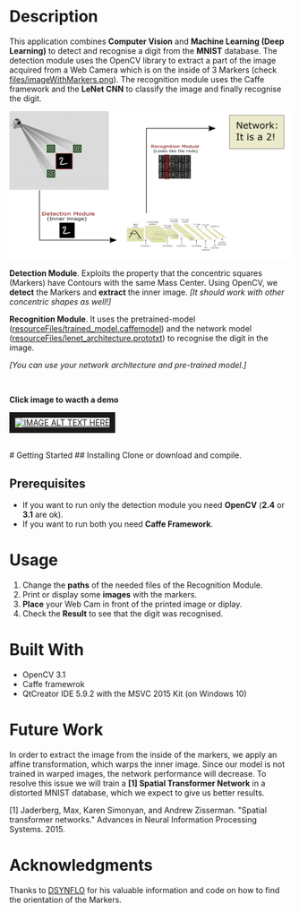 # Description

This application combines **Computer Vision** and **Machine Learning (Deep Learning)** to detect and recognise a digit from the **MNIST** database. The detection module uses the OpenCV library to extract a part of the image acquired from a Web Camera which is on the inside of 3 Markers (check [files/imageWithMarkers.png](files/imageWithMarkers.png)). The recognition module uses the Caffe framework and the **LeNet CNN** to classify the image and finally recognise the digit.


![1](README_Image.png "Image")


**Detection Module**. Exploits the property that the concentric squares (Markers) have Contours with the same Mass Center. Using OpenCV, we **detect** the Markers and **extract** the inner image. 
*[It should work with other concentric shapes as well!]*

**Recognition Module**. It uses the pretrained-model ([resourceFiles/trained_model.caffemodel](resourceFiles/trained_model.caffemodel)) and the network model ([resourceFiles/lenet_architecture.prototxt](resourceFiles/lenet_architecture.prototxt)) to recognise the digit in the image.

*[You can use your network architecture and pre-trained model.]*

<br/>

**Click image to wacth a demo**

<a href="http://www.youtube.com/watch?feature=player_embedded&v=2vS3Db4MVzU
" target="_blank"><img src="http://img.youtube.com/vi/2vS3Db4MVzU/0.jpg" 
alt="IMAGE ALT TEXT HERE" width="240" height="180" border="10" /></a>

<br/>
# Getting Started
## Installing
Clone or download and compile.

## Prerequisites

* If you want to run only the detection module you need **OpenCV** (**2.4** or **3.1** are ok).
* If you want to run both you need **Caffe Framework**.


# Usage

1. Change the **paths** of the needed files of the Recognition Module. 
1. Print or display some **images** with the markers.
1. **Place** your Web Cam in front of the printed image or diplay.
1. Check the **Result** to see that the digit was recognised.


# Built With
* OpenCV 3.1
* Caffe framewrok
* QtCreator IDE 5.9.2 with the MSVC 2015 Kit (on Windows 10)


# Future Work

In order to extract the image from the inside of the markers, we apply an affine transformation, which warps the inner image. Since our model is not trained in warped images, the network performance will decrease. To resolve this issue we will train a **[1] Spatial Transformer Network** in a distorted MNIST database, which we expect to give us better results.

[1] Jaderberg, Max, Karen Simonyan, and Andrew Zisserman. "Spatial transformer networks." Advances in Neural Information Processing Systems. 2015.


# Acknowledgments

Thanks to [DSYNFLO](http://dsynflo.blogspot.ch/2014/10/opencv-qr-code-detection-and-extraction.html) for his valuable information and code on how to find the orientation of the Markers.

